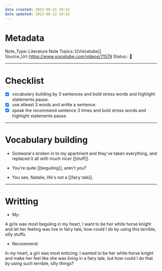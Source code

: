 ```yaml
---
date created: 2022-06-21 20:52
date updated: 2022-06-22 19:52
---
```


# Metadata

Note_Type::Literature Note
Topics::[[Voicetube]]
Source_Url::<https://www.voicetube.com/videos/71579>
Status:: 👶

---

# Checklist

- [x] vocabulary building by 3 sentences and bold stress words and highlight statements pause.
- [x] use atleast 3 words and writte a sentence.
- [x] speak the recommend sentence 3 times and bold stress words and highlight statements pause.

---

# Vocabulary building

- Someone's broken in to my apartment and they've taken everything, and replaced it all with much nicer [[stuff]].

- You're quite [[beguiling]], aren't you?

- You see, Natalie, life's not a [[fairy tale]].

---

# Writting

- My:

A girls was most beguling in my heart, I want to be her white horse knight and let her feeling was live in fairy tale, how could I do by using this terrible, silly stuffs.

- Recommend:

In my heart, a girl was most enticing; I wanted to be her white horse knight and make her feel like she was living in a fairy tale, but how could I do that by using such terrible, silly things?
